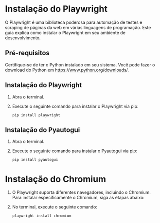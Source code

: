 # Instalação do Playwright

O Playwright é uma biblioteca poderosa para automação de testes e scraping de páginas da web em várias linguagens de programação. Este guia explica como instalar o Playwright em seu ambiente de desenvolvimento.

## Pré-requisitos

Certifique-se de ter o Python instalado em seu sistema. Você pode fazer o download do Python em https://www.python.org/downloads/.

## Instalação do Playwright

1. Abra o terminal.

2. Execute o seguinte comando para instalar o Playwright via pip:

   ```shell
   pip install playwright
   
## Instalação do Pyautogui

1. Abra o terminal.

2. Execute o seguinte comando para instalar o Pyautogui via pip:

   ```shell
   pip install pyautogui

# Instalação do Chromium
1. O Playwright suporta diferentes navegadores, incluindo o Chromium. Para instalar especificamente o Chromium, siga as etapas abaixo:

2. No terminal, execute o seguinte comando:
   ```shell
   playwright install chromium